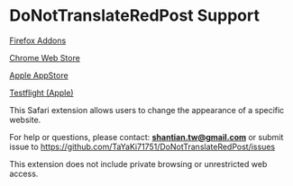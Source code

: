 # DoNotTranslateRedPost Support


[Firefox Addons](https://addons.mozilla.org/en-US/firefox/addon/do-not-translate-reddit/)

[Chrome Web Store](https://chromewebstore.google.com/detail/do-not-translate-reddit/ikgghmbdhdpmkonakecjkmjdngodplmm)

[Apple AppStore](https://apps.apple.com/us/app/donottranslateredpost/id6747731143)

[Testflight (Apple)](https://testflight.apple.com/join/fACgjm3k)

This Safari extension allows users to change the appearance of a specific website.

For help or questions, please contact: **shantian.tw@gmail.com** or submit issue to https://github.com/TaYaKi71751/DoNotTranslateRedPost/issues

This extension does not include private browsing or unrestricted web access.
